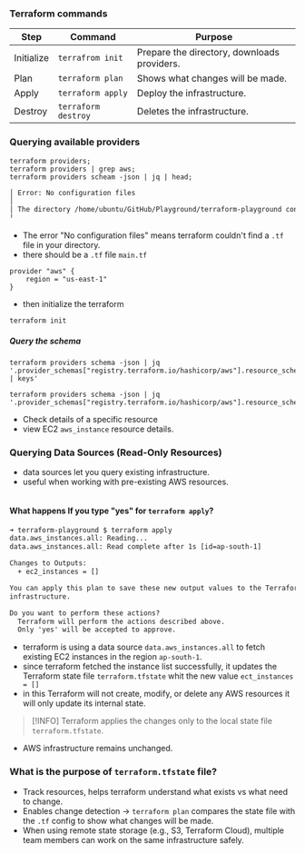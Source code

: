 ### Terraform commands

| Step       | Command             | Purpose                                     |
| ---------- | ------------------- | ------------------------------------------- |
| Initialize | `terrafrom init`    | Prepare the directory, downloads providers. |
| Plan       | `terraform plan`    | Shows what changes will be made.            |
| Apply      | `terraform apply`   | Deploy the infrastructure.                  |
| Destroy    | `terraform destroy` | Deletes the infrastructure.                 |
### Querying available providers
```shell
terraform providers;
terraform providers | grep aws;
terraform providers scheam -json | jq | head;
```

```txt
│ Error: No configuration files
│ 
│ The directory /home/ubuntu/GitHub/Playground/terraform-playground contains no Terraform configuration files.
╵

```
- The error "No configuration files" means terraform couldn't find a `.tf` file in your directory.
- there should be a `.tf` file `main.tf`
```hcl
provider "aws" {
	region = "us-east-1"
}

```
- then initialize the terraform
```shell
terraform init
```

##### Query the schema
```shell
terraform providers schema -json | jq '.provider_schemas["registry.terraform.io/hashicorp/aws"].resource_schemas | keys'

```

```shell
terraform providers schema -json | jq '.provider_schemas["registry.terraform.io/hashicorp/aws"].resource_schemas["aws_instance"]'

```
- Check details of a specific resource
- view EC2 `aws_instance` resource details.

### Querying Data Sources (Read-Only Resources)
- data sources let you query existing infrastructure.
- useful when working with pre-existing AWS resources.

```hcl

```

#### What happens If you type "yes" for `terraform apply`?
```txt
➜ terraform-playground $ terraform apply
data.aws_instances.all: Reading...
data.aws_instances.all: Read complete after 1s [id=ap-south-1]

Changes to Outputs:
  + ec2_instances = []

You can apply this plan to save these new output values to the Terraform state, without changing any real
infrastructure.

Do you want to perform these actions?
  Terraform will perform the actions described above.
  Only 'yes' will be accepted to approve.

```
- terraform is using a data source `data.aws_instances.all` to fetch existing EC2 instances in the region `ap-south-1`. 
- since terraform fetched the instance list successfully, it updates the Terraform state file `terraform.tfstate` whit the new value `ect_instances = []`
- in this Terraform will not create, modify, or delete any AWS resources it will only update its internal state.

> [!INFO] Terraform applies the changes only to the local state file `terraform.tfstate`.
-  AWS infrastructure remains unchanged.

### What is the purpose of `terraform.tfstate` file?
- Track resources, helps terraform understand what exists vs what need to change.
- Enables change detection -> `terraform plan` compares the state file with the `.tf` config to show what changes will be made.
- When using remote state storage (e.g., S3, Terraform Cloud), multiple team members can work on the same infrastructure safely.